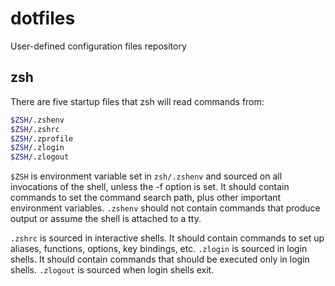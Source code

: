 # dotfiles

User-defined configuration files repository

## zsh

There are five startup files that zsh will read commands from:

```bash
$ZSH/.zshenv
$ZSH/.zshrc
$ZSH/.zprofile
$ZSH/.zlogin
$ZSH/.zlogout
```

`$ZSH` is environment variable set in `zsh/.zshenv` and sourced on all invocations of the shell, unless the -f option is set. It should contain commands to set the command search path, plus other important environment variables. `.zshenv` should not contain commands that produce output or assume the shell is attached to a tty.

`.zshrc` is sourced in interactive shells. It should contain commands to set up aliases, functions, options, key bindings, etc.
`.zlogin` is sourced in login shells. It should contain commands that should be executed only in login shells. `.zlogout` is sourced when login shells exit.
